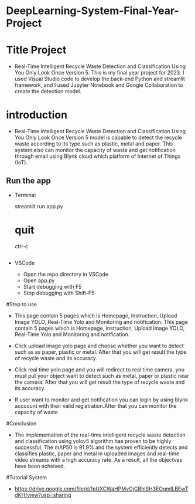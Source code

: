 # DeepLearning-System-Final-Year-Project

# Title Project
- Real-Time Intelligent Recycle Waste Detection and Classification Using You Only Look Once Version 5. This is my final year project for 2023. I used Visual Studio code to develop the back-end Python and streamlit framework, and I used Jupyter Notebook and Google Collaboration to create the detection model.
  
# introduction
- Real-Time Intelligent Recycle Waste Detection and Classification Using You Only Look Once Version 5
  model is capable to detect the recycle waste according to its type such as plastic, metal and paper.
  This system also can monitor the capacity of waste and get notification through email using Blynk
  cloud which platform of Internet of Things (IoT). 

## Run the app
* Terminal
    
    streamlit run app.py
  
    # quit
    ctrl-c
    ```
* VSCode
  * Open the repo directory in VSCode
  * Open app.py
  * Start debugging with F5
  * Stop debugging with Shift-F5

#Step to use 
- This page contain 5 pages which is Homepage, Instruction, Upload Image YOLO,
Real-Time Yolo and Monitoring and notification.
This page contain 5 pages which is Homepage, Instruction, Upload Image YOLO,
Real-Time Yolo and Monitoring and notification.

- Click upload image yolo page and choose whether you want to detect such as
as paper, plastic or metal. After that you will get result the type of recycle waste and its accuracy.

- Click real time yolo page and you will redirect to real time camera. 
you must put your object want to detect such as metal, paper or plastic near the camera.
After that you will get result the type of recycle waste and its accuracy.

- If user want to monitor and get notification you can login by using blynk acccount 
with their valid registration.After that you can monitor the capacity of waste

#Conclusion
- The implementation of the real-time intelligent recycle waste detection and classification using yolov5 algorithm has proven to be highly successful. The mAP50 is 91.9% and the system efficiently detects and classifies plastic, paper and metal in uploaded images and real-time video streams with a high accuracy rate. As a result, all the objectves have been acheived.

#Tutorial System
- https://drive.google.com/file/d/1pUXCWaHPMvOjGBhlSH3EOqmILBEwTdKH/view?usp=sharing

